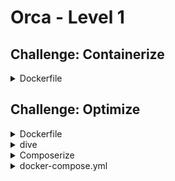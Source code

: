 # Orca - Level 1

## Challenge: Containerize

<details><summary>Dockerfile</summary>
<p>

```Dockerfile
FROM golang:1.12-alpine
WORKDIR /orca
ENV GOPATH=/orca
COPY . .
RUN go build .
CMD ["sh", "/orca/bin/start.sh"]
```

</p>
</details>

## Challenge: Optimize

<details><summary>Dockerfile</summary>
<p>

```Dockerfile
FROM golang:1.12-alpine AS build
WORKDIR /orca
ENV GOPATH=/orca
COPY . .
RUN go build .

FROM alpine:3.9
COPY --from=build /orca/orca /orca/bin/start.sh /
CMD ["sh", "/start.sh"]
```

</p>
</details>

<details><summary>dive</summary>

https://github.com/wagoodman/dive

<p>

```Dockerfile
docker run --rm -it \
    -v /var/run/docker.sock:/var/run/docker.sock \
    wagoodman/dive orca
```

</p>
</details>

<details><summary>Composerize</summary>
<p>

https://github.com/magicmark/composerize

```Dockerfile
docker run lukaszlach/composerize \
    docker run --name orca orca
```

</p>
</details>

<details><summary>docker-compose.yml</summary>
<p>

```yaml
version: '3.7'

services:
  orca:
    image: orca
    build: .
    container_name: orca
```

</p>
</details>